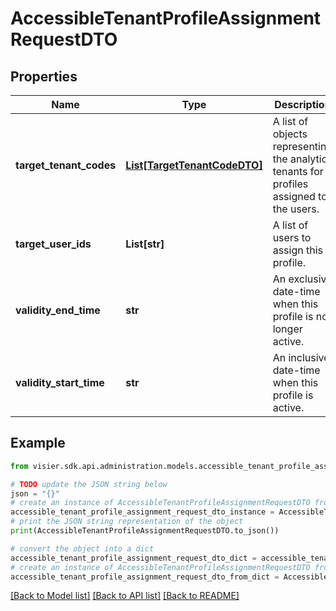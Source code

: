 # AccessibleTenantProfileAssignmentRequestDTO


## Properties

Name | Type | Description | Notes
------------ | ------------- | ------------- | -------------
**target_tenant_codes** | [**List[TargetTenantCodeDTO]**](TargetTenantCodeDTO.md) | A list of objects representing the  analytic tenants for profiles assigned to the users. | [optional] 
**target_user_ids** | **List[str]** | A list of users to assign this profile. | [optional] 
**validity_end_time** | **str** | An exclusive date-time when this profile is no longer active. | [optional] 
**validity_start_time** | **str** | An inclusive date-time when this profile is active. | [optional] 

## Example

```python
from visier.sdk.api.administration.models.accessible_tenant_profile_assignment_request_dto import AccessibleTenantProfileAssignmentRequestDTO

# TODO update the JSON string below
json = "{}"
# create an instance of AccessibleTenantProfileAssignmentRequestDTO from a JSON string
accessible_tenant_profile_assignment_request_dto_instance = AccessibleTenantProfileAssignmentRequestDTO.from_json(json)
# print the JSON string representation of the object
print(AccessibleTenantProfileAssignmentRequestDTO.to_json())

# convert the object into a dict
accessible_tenant_profile_assignment_request_dto_dict = accessible_tenant_profile_assignment_request_dto_instance.to_dict()
# create an instance of AccessibleTenantProfileAssignmentRequestDTO from a dict
accessible_tenant_profile_assignment_request_dto_from_dict = AccessibleTenantProfileAssignmentRequestDTO.from_dict(accessible_tenant_profile_assignment_request_dto_dict)
```
[[Back to Model list]](../README.md#documentation-for-models) [[Back to API list]](../README.md#documentation-for-api-endpoints) [[Back to README]](../README.md)


